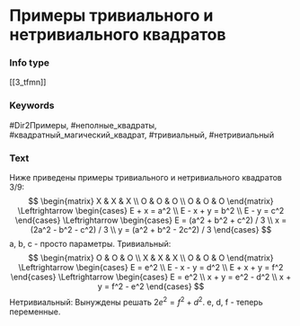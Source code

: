 # Примеры тривиального и нетривиального квадратов
### Info type
[[3_tfmn]]
### Keywords
#Dir2Примеры, #неполные_квадраты, #квадратный_магический_квадрат, #тривиальный, #нетривиальный
### Text
Ниже приведены примеры тривиального и нетривиального квадратов 3/9:
$$
\begin{matrix}
X & X & X \\
O & O & O \\
O & O & O
\end{matrix}
\Leftrightarrow
\begin{cases}
E + x = a^2 \\
E - x + y = b^2 \\
E - y = c^2
\end{cases}
\Leftrightarrow
\begin{cases}
E = (a^2 + b^2 + c^2) / 3 \\
x = (2a^2 - b^2 - c^2) / 3 \\
y = (a^2 + b^2 - 2c^2) / 3
\end{cases}
$$
a, b, c - просто параметры.
Тривиальный:
$$
\begin{matrix}
O & O & O \\
X & X & X \\
O & O & O
\end{matrix}
\Leftrightarrow
\begin{cases}
E = e^2 \\
E - x - y = d^2 \\
E + x + y = f^2
\end{cases}
\Leftrightarrow
\begin{cases}
E = e^2 \\
x + y = e^2 - d^2 \\
x + y = f^2 - e^2
\end{cases}
$$
Нетривиальный: Вынуждены решать $2e^2 = f^2 + d^2$. e, d, f - теперь переменные.